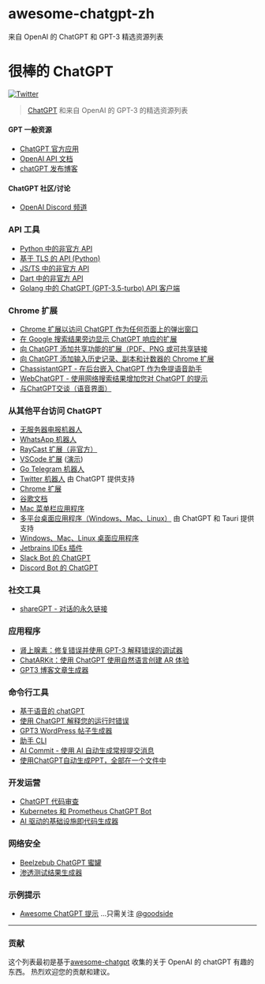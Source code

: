 # awesome-chatgpt-zh
来自 OpenAI 的 ChatGPT 和 GPT-3 精选资源列表
# 很棒的 ChatGPT
[![Twitter](https://img.shields.io/twitter/url.svg?label=Follow%20%40yuchen_lili&style=social&url=https%3A%2F%2Ftwitter.com-yuchen_lili)](https://twitter.com/yuchen_lili)

> [ChatGPT](https://chat.openai.com) 和来自 OpenAI 的 GPT-3 的精选资源列表

#### GPT 一般资源

- [ChatGPT 官方应用](https://chat.openai.com)
- [OpenAI API 文档](https://beta.openai.com/docs)
- [chatGPT 发布博客](https://openai.com/blog/chatgpt/)

#### ChatGPT 社区/讨论
- [OpenAI Discord 频道](https://discord.com/invite/openai)


### API 工具
- [Python 中的非官方 API](https://github.com/acheong08/ChatGPT)
- [基于 TLS 的 API (Python)](https://github.com/rawandahmad698/PyChatGPT)
- [JS/TS 中的非官方 API](https://github.com/transitive-bullshit/chatgpt-api)
- [Dart 中的非官方 API](https://github.com/MisterJimson/chatgpt_api_dart)
- [Golang 中的 ChatGPT (GPT-3.5-turbo) API 客户端](https://github.com/AlmazDelDiablo/gpt3-5-turbo-go)

### Chrome 扩展
- [Chrome 扩展以访问 ChatGPT 作为任何页面上的弹出窗口](https://github.com/kazuki-sf/ChatGPT_Extension)
- [在 Google 搜索结果旁边显示 ChatGPT 响应的扩展](https://github.com/wong2/chat-gpt-google-extension)
- [向 ChatGPT 添加共享功能的扩展（PDF、PNG 或可共享链接](https://github.com/liady/ChatGPT-pdf)
- [向 ChatGPT 添加输入历史记录、副本和计数器的 Chrome 扩展](https://chrome.google.com/webstore/detail/superpower-chatgpt/amhmeenmapldpjdedekalnfifgnpfnkc)
- [ChassistantGPT - 在后台嵌入 ChatGPT 作为免提语音助手](https://github.com/idosal/assistant-chat-gpt)
- [WebChatGPT - 使用网络搜索结果增加您对 ChatGPT 的提示](https://github.com/qunash/chatgpt-advanced/)
- [与ChatGPT交谈（语音界面）](https://github.com/C-Nedelcu/talk-to-chatgpt)

### 从其他平台访问 ChatGPT
- [无服务器电报机器人](https://github.com/franalgaba/chatgpt-telegram-bot-serverless)
- [WhatsApp 机器人](https://github.com/danielgross/whatsapp-gpt)
- [RayCast 扩展（非官方）](https://github.com/abielzulio/chatgpt-raycast)
- [VSCode 扩展](https://github.com/mpociot/chatgpt-vscode) ([演示](https://twitter.com/marcelpociot/status/1599180144551526400))
- [Go Telegram 机器人](https://github.com/m1guelpf/chatgpt-telegram)
- [Twitter 机器人](https://github.com/transitive-bullshit/chatgpt-twitter-bot) 由 ChatGPT 提供支持
- [Chrome 扩展](https://github.com/kazuki-sf/ChatGPT_Extension)
- [谷歌文档](https://github.com/cesarhuret/docGPT)
- [Mac 菜单栏应用程序](https://github.com/vincelwt/chatgpt-mac)
- [多平台桌面应用程序（Windows、Mac、Linux）](https://github.com/lencx/ChatGPT) 由 ChatGPT 和 Tauri 提供支持
- [Windows、Mac、Linux 桌面应用程序](https://github.com/sonnylazuardi/chatgpt-desktop)
- [Jetbrains IDEs 插件](https://github.com/LiLittleCat/intellij-chatgpt)
- [Slack Bot 的 ChatGPT](https://github.com/pedrorito/ChatGPTSlackBot)
- [Discord Bot 的 ChatGPT](https://github.com/m1guelpf/chatgpt-discord)


### 社交工具
- [shareGPT - 对话的永久链接](https://github.com/domeccleston/sharegpt)

### 应用程序
- [肾上腺素：修复错误并使用 GPT-3 解释错误的调试器](https://github.com/shobrook/adrenaline/)
- [ChatARKit：使用 ChatGPT 使用自然语言创建 AR 体验](https://github.com/trzy/ChatARKit)
- [GPT3 博客文章生成器](https://github.com/simplysabir/AI-Writing-Assistant)

### 命令行工具
- [基于语音的 chatGPT](https://github.com/platelminto/chatgpt-conversation)
- [使用 ChatGPT 解释您的运行时错误](https://github.com/shobrook/stackexplain)
- [GPT3 WordPress 帖子生成器](https://github.com/nicolaballotta/gtp3-wordpress-post-generator)
- [助手 CLI](https://github.com/diciaup/assistant-cli)
- [AI Commit - 使用 AI 自动生成常规提交消息](https://github.com/guanguans/ai-commit)
- [使用ChatGPT自动生成PPT，全部在一个文件中](https://github.com/williamfzc/chat-gpt-ppt)

### 开发运营
- [ChatGPT 代码审查](https://github.com/kxxt/chatgpt-action)
- [Kubernetes 和 Prometheus ChatGPT Bot](https://github.com/robusta-dev/kubernetes-chatgpt-bot)
- [AI 驱动的基础设施即代码生成器](https://github.com/gofireflyio/aiac)

### 网络安全
- [Beelzebub ChatGPT 蜜罐](https://github.com/mariocandela/beelzebub)
- [渗透测试结果生成器](https://github.com/Stratus-Security/FinGen)

### 示例提示
- [Awesome ChatGPT 提示](https://github.com/f/awesome-chatgpt-prompts)
...只需关注 [@goodside](https://twitter.com/goodside)

---
### 贡献

这个列表最初是基于[awesome-chatgpt](https://github.com/humanloop/awesome-chatgpt) 收集的关于 OpenAI 的 chatGPT 有趣的东西。 热烈欢迎您的贡献和建议。
